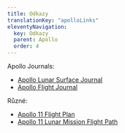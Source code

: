 ```yaml
---
title: Odkazy
translationKey: "apolloLinks"
eleventyNavigation:
  key: Odkazy
  parent: Apollo
  order: 4
---
```

Apollo Journals:
- [Apollo Lunar Surface Journal](https://www.nasa.gov/history/alsj/main.html)
- [Apollo Flight Journal](https://www.nasa.gov/history/afj/)

Různé:
- [Apollo 11 Flight Plan](https://www.nasa.gov/wp-content/uploads/static/history/alsj/a11/a11fltpln_final_reformat.pdf)
- [Apollo 11 Lunar Mission Flight Path](https://airandspace.si.edu/multimedia-gallery/5317hjpg)
